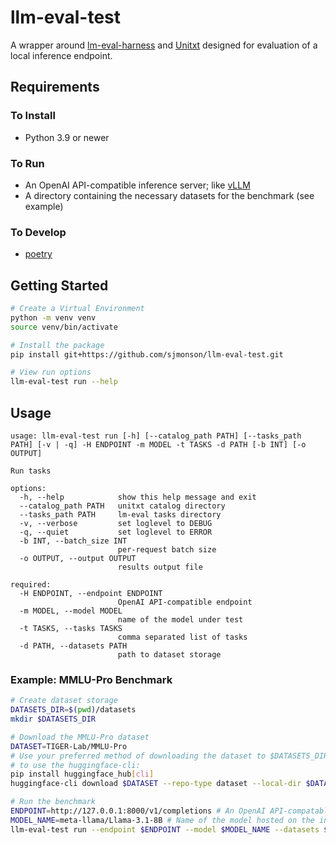 # llm-eval-test

A wrapper around [lm-eval-harness](https://github.com/EleutherAI/lm-evaluation-harness) and [Unitxt](https://github.com/IBM/unitxt) designed for evaluation of a local inference endpoint.

## Requirements

### To Install

- Python 3.9 or newer

### To Run

- An OpenAI API-compatible inference server; like [vLLM](https://github.com/vllm-project/vllm)
- A directory containing the necessary datasets for the benchmark (see example)

### To Develop

- [poetry](https://python-poetry.org/docs/#installation)

## Getting Started

``` sh
# Create a Virtual Environment
python -m venv venv
source venv/bin/activate

# Install the package
pip install git+https://github.com/sjmonson/llm-eval-test.git

# View run options
llm-eval-test run --help
```

## Usage

```
usage: llm-eval-test run [-h] [--catalog_path PATH] [--tasks_path PATH] [-v | -q] -H ENDPOINT -m MODEL -t TASKS -d PATH [-b INT] [-o OUTPUT]

Run tasks

options:
  -h, --help            show this help message and exit
  --catalog_path PATH   unitxt catalog directory
  --tasks_path PATH     lm-eval tasks directory
  -v, --verbose         set loglevel to DEBUG
  -q, --quiet           set loglevel to ERROR
  -b INT, --batch_size INT
                        per-request batch size
  -o OUTPUT, --output OUTPUT
                        results output file

required:
  -H ENDPOINT, --endpoint ENDPOINT
                        OpenAI API-compatible endpoint
  -m MODEL, --model MODEL
                        name of the model under test
  -t TASKS, --tasks TASKS
                        comma separated list of tasks
  -d PATH, --datasets PATH
                        path to dataset storage
```

### Example: MMLU-Pro Benchmark

``` sh
# Create dataset storage
DATASETS_DIR=$(pwd)/datasets
mkdir $DATASETS_DIR

# Download the MMLU-Pro dataset
DATASET=TIGER-Lab/MMLU-Pro
# Use your preferred method of downloading the dataset to $DATASETS_DIR/$DATASET
# to use the huggingface-cli:
pip install huggingface_hub[cli]
huggingface-cli download $DATASET --repo-type dataset --local-dir $DATASETS_DIR/$DATASET

# Run the benchmark
ENDPOINT=http://127.0.0.1:8000/v1/completions # An OpenAI API-compatable completions endpoint
MODEL_NAME=meta-llama/Llama-3.1-8B # Name of the model hosted on the inference server
llm-eval-test run --endpoint $ENDPOINT --model $MODEL_NAME --datasets $DATASETS_DIR --tasks mmlu_pro
```
